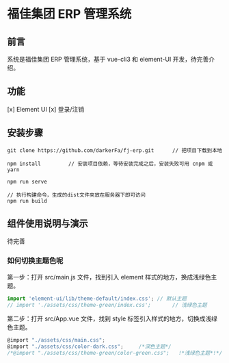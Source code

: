 # 福佳集团 ERP 管理系统

## 前言

系统是福佳集团 ERP 管理系统，基于 vue-cli3 和 element-UI 开发，待完善介绍。

## 功能

[x] Element UI
[x] 登录/注销

## 安装步骤

```git
git clone https://github.com/darkerFa/fj-erp.git      // 把项目下载到本地

npm install         // 安装项目依赖，等待安装完成之后，安装失败可用 cnpm 或 yarn

npm run serve

// 执行构建命令，生成的dist文件夹放在服务器下即可访问
npm run build
```

## 组件使用说明与演示

待完善

### 如何切换主题色呢

第一步：打开 src/main.js 文件，找到引入 element 样式的地方，换成浅绿色主题。

```javascript
import 'element-ui/lib/theme-default/index.css'; // 默认主题
// import './assets/css/theme-green/index.css';       // 浅绿色主题
```

第二步：打开 src/App.vue 文件，找到 style 标签引入样式的地方，切换成浅绿色主题。

```javascript
@import "./assets/css/main.css";
@import "./assets/css/color-dark.css";     /*深色主题*/
/*@import "./assets/css/theme-green/color-green.css";   !*浅绿色主题*!*/
```
